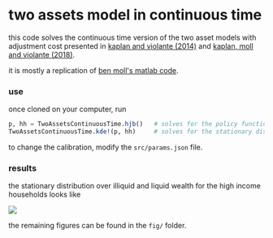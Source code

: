 # two assets model in continuous time

this code solves the continuous time version of the two asset models with adjustment cost presented in [kaplan and violante (2014)](https://onlinelibrary.wiley.com/doi/abs/10.3982/ECTA10528) and [kaplan, moll and violante (2018)](https://www.aeaweb.org/articles?id=10.1257/aer.20160042).

it is mostly a replication of [ben moll's matlab code](http://www.princeton.edu/%7Emoll/HACTproject.htm).

### use

once cloned on your computer, run

```julia
p, hh = TwoAssetsContinuousTime.hjb()   # solves for the policy functions
TwoAssetsContinuousTime.kde!(p, hh)     # solves for the stationary distribution
```

to change the calibration, modify the ``src/params.json`` file.

### results

the stationary distribution over illiquid and liquid wealth for the high income households looks like

![](./figs/μ_2.png)

the remaining figures can be found in the ``fig/`` folder.
